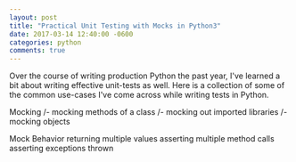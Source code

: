 ```yaml
---
layout: post
title: "Practical Unit Testing with Mocks in Python3"
date: 2017-03-14 12:40:00 -0600
categories: python
comments: true
---
```


Over the course of writing production Python the past year, I've learned a bit
about writing effective unit-tests as well. Here is a collection of some of the
common use-cases I've come across while writing tests in Python.

Mocking
/- mocking methods of a class
/- mocking out imported libraries
/- mocking objects

Mock Behavior
    returning multiple values
    asserting multiple method calls
    asserting exceptions thrown

